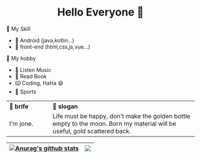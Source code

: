 <h1 align="center">Hello Everyone 👋</h1>

🔶 My Skill
+ 📱 Android (java,kotlin...)
+ 📄 front-end (html,css,js,vue...)


:love_letter: My hobby
+ 🎵 Listen Music 
+ 📖 Read Book
+ ⌨️ Coding, HaHa 😄
+ 🎈 Sports 


<table >
<tr  align="left">
    <th width="100">🤱 brife </th>
    <th>🤏 slogan </th>
</tr>
<tr  align="left" style="emable">
    <td> I'm jone. </th>
    <td>Life must be happy, don't make the golden bottle empty to the moon. Born my material will be useful, gold scattered back.</th>
</tr> 
</table>

| <a href="https://github.com/anuraghazra/github-readme-stats"><img align="center" src="https://github-readme-stats.vercel.app/api?username=jonesruner&show_icons=true&theme=buefy&hide_border=true" alt="Anurag's github stats" /></a> | <a href="https://github.com/anuraghazra/github-readme-stats"><img align="center" src="https://github-readme-stats.vercel.app/api/top-langs/?username=jonesruner&layout=compact&theme=buefy&hide_border=true" /></a> |
| ------------- | ------------- |
